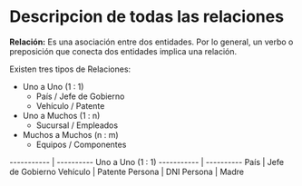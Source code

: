 # Descripcion de todas las relaciones

**Relación:** Es una asociación entre dos entidades. Por lo general, un verbo o preposición que conecta dos entidades implica una relación.

Existen tres tipos de Relaciones:
- Uno a Uno (1 : 1)
    - País / Jefe de Gobierno
    - Vehículo / Patente
- Uno a Muchos (1 : n)
    - Sucursal / Empleados
- Muchos a Muchos (n : m)
    - Equipos / Componentes


----------- | ---------- 
Uno a Uno (1 : 1)
----------- | ---------- 
País | Jefe de Gobierno
Vehículo | Patente
Persona | DNI
Persona | Madre 

